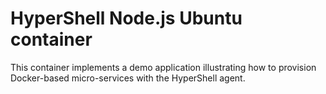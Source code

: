 # HyperShell Node.js Ubuntu container
This container implements a demo application illustrating how to provision Docker-based micro-services with the HyperShell agent.